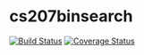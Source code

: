 # cs207binsearch

[![Build Status](https://travis-ci.org/jsm09/cs207binsearch.svg?branch=master)](https://travis-ci.org/jsm09/cs207binsearch)
[![Coverage Status](https://coveralls.io/repos/github/jsm09/cs207binsearch/badge.svg)](https://coveralls.io/github/jsm09/cs207binsearch)
